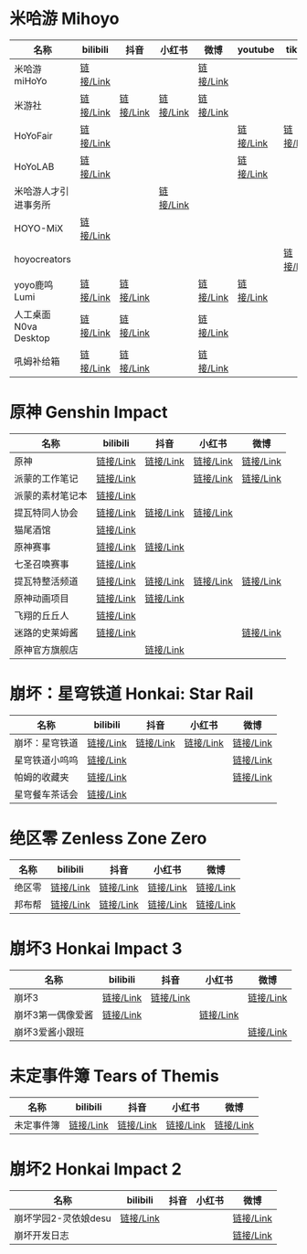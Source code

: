 

# 米哈游 Mihoyo

| 名称                 | bilibili                                           | 抖音                                        | 小红书                                                       | 微博                                        | youtube                                         | tiktok                                            |
| -------------------- | -------------------------------------------------- | ------------------------------------------- | ------------------------------------------------------------ | ------------------------------------------- | ----------------------------------------------- | ------------------------------------------------- |
| 米哈游miHoYo         | [链接/Link](https://space.bilibili.com/318432901)  |                                             |                                                              | [链接/Link](https://weibo.com/u/6415164493) |                                                 |                                                   |
| 米游社               | [链接/Link](https://space.bilibili.com/510189715)  | [链接/Link](https://v.douyin.com/i2k25EwY/) | [链接/Link](https://www.xiaohongshu.com/user/profile/63195970000000002302753d) | [链接/Link](https://weibo.com/u/7189835620) |                                                 |                                                   |
| HoYoFair             | [链接/Link](https://space.bilibili.com/2013376075) |                                             |                                                              |                                             | [链接/Link](https://www.youtube.com/@hoyofair)  | [链接/Link](https://www.tiktok.com/@hoyofair)     |
| HoYoLAB              | [链接/Link](https://space.bilibili.com/1017815615) |                                             |                                                              |                                             | [链接/Link](https://www.youtube.com/@HoYoLAB)   |                                                   |
| 米哈游人才引进事务所 |                                                    |                                             | [链接/Link](https://www.xiaohongshu.com/user/profile/63510328000000001901fbbf) |                                             |                                                 |                                                   |
| HOYO-MiX             | [链接/Link](https://space.bilibili.com/1401735960) |                                             |                                                              |                                             |                                                 |                                                   |
| hoyocreators         |                                                    |                                             |                                                              |                                             |                                                 | [链接/Link](https://www.tiktok.com/@hoyocreators) |
| yoyo鹿鸣 Lumi        | [链接/Link](https://space.bilibili.com/488836173)  | [链接/Link](https://v.douyin.com/ijEpVUuu/) |                                                              | [链接/Link](https://weibo.com/u/7452107608) | [链接/Link](https://www.youtube.com/@Lumi_N0va) |                                                   |
| 人工桌面N0va Desktop | [链接/Link](https://space.bilibili.com/628522081)  | [链接/Link](https://v.douyin.com/ijoDGJcE/) |                                                              | [链接/Link](https://weibo.com/u/7476362936) |                                                 |                                                   |
| 吼姆补给箱           | [链接/Link](https://space.bilibili.com/416540618/) | [链接/Link](https://v.douyin.com/ijoDKxN3/) |                                                              | [链接/Link](https://weibo.com/u/6073483367) |                                                 |                                                   |



# 原神 Genshin Impact

| 名称             | bilibili                                     | 抖音                           | 小红书                                                       | 微博                           |
| ---------------- | -------------------------------------------- | ------------------------------ | ------------------------------------------------------------ | ------------------------------ |
| 原神             | [链接/Link](https://space.bilibili.com/401742377)         | [链接/Link](https://v.douyin.com/i2kF2UAp/) | [链接/Link](https://www.xiaohongshu.com/user/profile/5eb67f19000000000100787f) | [链接/Link](https://weibo.com/u/6593199887) |
| 派蒙的工作笔记   | [链接/Link](https://space.bilibili.com/1669328690)        |                                | [链接/Link](https://www.xiaohongshu.com/user/profile/6304b93300000000120014ac) | [链接/Link](https://weibo.com/u/7587837369) |
| 派蒙的素材笔记本 | [链接/Link](https://space.bilibili.com/602533983)         |                                |                                                              |                                |
| 提瓦特同人协会   | [链接/Link](https://space.bilibili.com/1113861913)        | [链接/Link](https://v.douyin.com/i2k69DjR/) | [链接/Link](https://www.xiaohongshu.com/user/profile/602eb02100000000010043db) |                                |
| 猫尾酒馆         | [链接/Link](https://space.bilibili.com/1454143240)        |                                |                                                              |                                |
| 原神赛事         | [链接/Link](https://space.bilibili.com/2006254817)        | [链接/Link](https://v.douyin.com/i2kYhaYT/) |                                                              |                                |
| 七圣召唤赛事     | [链接/Link](https://space.bilibili.com/474595619)         |                                |                                                              |                                |
| 提瓦特整活频道   | [链接/Link](https://space.bilibili.com/3493089586972896)  | [链接/Link](https://v.douyin.com/i2kYPanc/) | [链接/Link](https://www.xiaohongshu.com/user/profile/63897595000000001f017e8a) | [链接/Link](https://weibo.com/u/7804236649) |
| 原神动画项目     | [链接/Link](https://space.bilibili.com/1593381854)        | [链接/Link](https://v.douyin.com/i2kYDAKJ/) |                                                              |                                |
| 飞翔的丘丘人     | [链接/Link](https://space.bilibili.com/472729452/dynamic) |                                |                                                              |                                |
| 迷路的史莱姆酱   | [链接/Link](https://space.bilibili.com/450905062/dynamic) |                                |                                                              | [链接/Link](https://weibo.com/u/7273753818) |
| 原神官方旗舰店   |                                              | [链接/Link](https://v.douyin.com/i2k2enfG/) |                                                              |                                |



# 崩坏：星穹铁道 Honkai: Star Rail

| 名称           | bilibili                                    | 抖音                           | 小红书                                                       | 微博                           |
| -------------- | ------------------------------------------- | ------------------------------ | ------------------------------------------------------------ | ------------------------------ |
| 崩坏：星穹铁道 | [链接/Link](https://space.bilibili.com/1340190821)       | [链接/Link](https://v.douyin.com/i2kj5dxV/) | [链接/Link](https://www.xiaohongshu.com/user/profile/61dd94d3000000001000b155) | [链接/Link](https://weibo.com/u/7643376782) |
| 星穹铁道小呜呜 | [链接/Link](https://space.bilibili.com/3493120220071960) |                                |                                                              | [链接/Link](https://weibo.com/u/7709937124) |
| 帕姆的收藏夹   | [链接/Link](https://space.bilibili.com/508103429)        |                                |                                                              | [链接/Link](https://weibo.com/u/7817290049) |
| 星穹餐车茶话会 | [链接/Link](https://space.bilibili.com/3494354037508764) |                                |                                                              |                                |



# 绝区零 Zenless Zone Zero

| 名称   | bilibili                                    | 抖音                           | 小红书                                                       | 微博                           |
| ------ | ------------------------------------------- | ------------------------------ | ------------------------------------------------------------ | ------------------------------ |
| 绝区零 | [链接/Link](https://space.bilibili.com/1636034895)       | [链接/Link](https://v.douyin.com/i2kjbkn4/) | [链接/Link](https://www.xiaohongshu.com/user/profile/60d3096f0000000020028eb0) | [链接/Link](https://weibo.com/u/7632078520) |
| 邦布帮 | [链接/Link](https://space.bilibili.com/3546578054810019) | [链接/Link](https://v.douyin.com/i2kjoYK3/) | [链接/Link](https://www.xiaohongshu.com/user/profile/6551d9ff000000000202a20c) | [链接/Link](https://weibo.com/u/7884342228) |



# 崩坏3 Honkai Impact 3

| 名称        | bilibili                             | 抖音                           | 小红书                                                       | 微博                                        |
|-----------| ------------------------------------ | ------------------------------ | ------------------------------------------------------------ |-------------------------------------------|
| 崩坏3       | [链接/Link](https://space.bilibili.com/256667467) | [链接/Link](https://v.douyin.com/i2k6jWVy/) |                                                              | [链接/Link](https://weibo.com/u/5812573321) |
| 崩坏3第一偶像爱酱 | [链接/Link](https://space.bilibili.com/27534330)  |                                | [链接/Link](https://www.xiaohongshu.com/user/profile/619a89c60000000021024dc7) |                                           |
| 崩坏3爱酱小跟班  | | | | [链接/Link](https://weibo.com/u/7828497372) |

# 未定事件簿 Tears of Themis

| 名称       | bilibili                                          | 抖音                                        | 小红书                                                       | 微博                                        |
| ---------- | ------------------------------------------------- | ------------------------------------------- | ------------------------------------------------------------ | ------------------------------------------- |
| 未定事件簿 | [链接/Link](https://space.bilibili.com/436175352) | [链接/Link](https://v.douyin.com/ijEbfdR3/) | [链接/Link](https://www.xiaohongshu.com/user/profile/617fa8a40000000002027760) | [链接/Link](https://weibo.com/u/7072153506) |

# 崩坏2 Honkai Impact 2

| 名称     | bilibili                                     | 抖音                                        | 小红书 | 微博                                        |
|--------|----------------------------------------------| ------------------------------------------- |-----|-------------------------------------------|
| 崩坏学园2-灵依娘desu | [链接/Link](https://space.bilibili.com/133934) |  |     | [链接/Link](https://weibo.com/u/1980539365) |
| 崩坏开发日志 |                                              | |     |                                     [链接/Link](https://weibo.com/u/5967971838)      |
